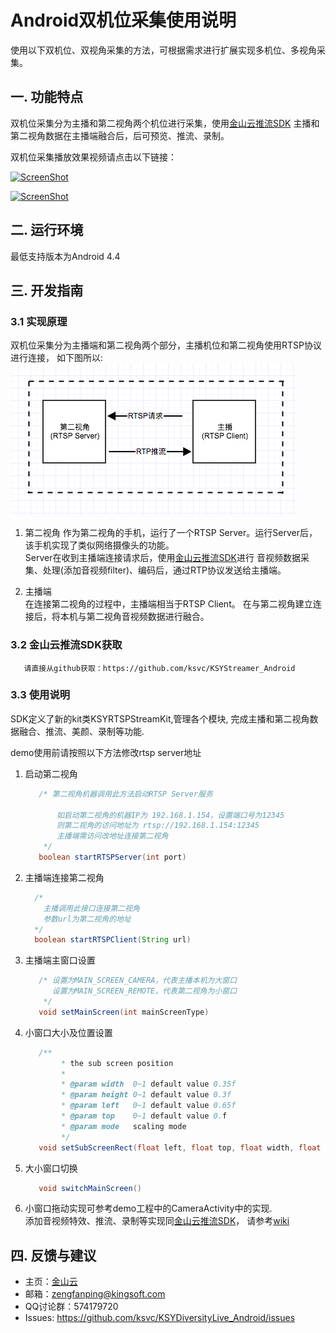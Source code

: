# Android双机位采集使用说明
  使用以下双机位、双视角采集的方法，可根据需求进行扩展实现多机位、多视角采集。

## 一. 功能特点
   
   双机位采集分为主播和第二视角两个机位进行采集，使用[金山云推流SDK](https://github.com/ksvc/KSYStreamer_Android)
   主播和第二视角数据在主播端融合后，后可预览、推流、录制。
   
   
 双机位采集播放效果视频请点击以下链接：
   
   [![ScreenShot](https://raw.githubusercontent.com/wiki/ksvc/KSYDiversityLive_Android/images/andoridmultiview-bilibili.jpg)](http://www.bilibili.com/video/av9530095)

   [![ScreenShot](https://raw.githubusercontent.com/wiki/ksvc/KSYDiversityLive_Android/images/3rdviewandroid-bili.png)](http://www.bilibili.com/video/av10094540)


## 二. 运行环境
   
   最低支持版本为Android 4.4
   
## 三. 开发指南

   ### 3.1 实现原理
   
   双机位采集分为主播端和第二视角两个部分，主播机位和第二视角使用RTSP协议进行连接，
   如下图所以:
        ![](https://github.com/sujia/image_foder/blob/master/rtsp_server.png) 
  
   1. 第二视角
      作为第二视角的手机，运行了一个RTSP Server。运行Server后，该手机实现了类似网络摄像头的功能。  
      Server在收到主播端连接请求后，使用[金山云推流SDK](https://github.com/ksvc/KSYStreamer_Android)进行
      音视频数据采集、处理(添加音视频filter)、编码后，通过RTP协议发送给主播端。  
   
   2. 主播端  
      在连接第二视角的过程中，主播端相当于RTSP Client。
      在与第二视角建立连接后，将本机与第二视角音视频数据进行融合。
   
   ### 3.2 金山云推流SDK获取   
       请直接从github获取：https://github.com/ksvc/KSYStreamer_Android
       
   ### 3.3 使用说明
   
   SDK定义了新的kit类KSYRTSPStreamKit,管理各个模块, 完成主播和第二视角数据融合、推流、美颜、录制等功能.  
   
   demo使用前请按照以下方法修改rtsp server地址
   
   1. 启动第二视角
   
      ```java
         /* 第二视角机器调用此方法启动RTSP Server服务
      
             如启动第二视角的机器IP为 192.168.1.154，设置端口号为12345
             则第二视角的访问地址为 rtsp://192.168.1.154:12345
             主播端需访问改地址连接第二视角
          */
         boolean startRTSPServer(int port)
      ```
      
   2. 主播端连接第二视角
   
      ```java
        /*
          主播调用此接口连接第二视角
          参数url为第二视角的地址
        */
        boolean startRTSPClient(String url)
      ```
   
   3. 主播端主窗口设置
      ```java
         /* 设置为MAIN_SCREEN_CAMERA，代表主播本机为大窗口
            设置为MAIN_SCREEN_REMOTE，代表第二视角为小窗口
          */
         void setMainScreen(int mainScreenType)
      
      ```
     
   4. 小窗口大小及位置设置
      ```java
         /**
              * the sub screen position
              *
              * @param width  0~1 default value 0.35f
              * @param height 0~1 default value 0.3f
              * @param left   0~1 default value 0.65f
              * @param top    0~1 default value 0.f
              * @param mode   scaling mode
              */
         void setSubScreenRect(float left, float top, float width, float height, int mode)
      ```

   5. 大小窗口切换
       ```java
          void switchMainScreen()
       ```
   
   6. 小窗口拖动实现可参考demo工程中的CameraActivity中的实现.  
      添加音视频特效、推流、录制等实现同[金山云推流SDK](https://github.com/ksvc/KSYStreamer_Android)，
      请参考[wiki](https://github.com/ksvc/KSYStreamer_Android/wiki)
       
## 四. 反馈与建议
- 主页：[金山云](http://www.ksyun.com/)
- 邮箱：<zengfanping@kingsoft.com>
- QQ讨论群：574179720
- Issues: <https://github.com/ksvc/KSYDiversityLive_Android/issues>
